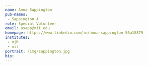 ```yaml
---
name: Anna Sappington
pub-names:
 - Sappington A
role: Special Volunteer
email: asapp@mit.edu
homepage: https://www.linkedin.com/in/anna-sappington-56a18879
institutes:
 - nih
 - mit
portrait: /img/sappington.jpg
bio:
---
```

